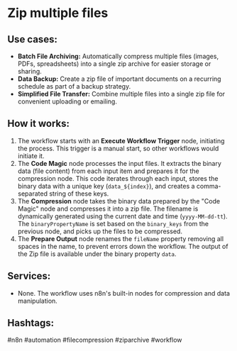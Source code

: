 # Zip multiple files

## Use cases:

- **Batch File Archiving:** Automatically compress multiple files (images, PDFs, spreadsheets) into a single zip archive for easier storage or sharing.
- **Data Backup:** Create a zip file of important documents on a recurring schedule as part of a backup strategy.
- **Simplified File Transfer:** Combine multiple files into a single zip file for convenient uploading or emailing.

## How it works:

1.  The workflow starts with an **Execute Workflow Trigger** node, initiating the process. This trigger is a manual start, so other workflows would initiate it.
2.  The **Code Magic** node processes the input files. It extracts the binary data (file content) from each input item and prepares it for the compression node. This code iterates through each input, stores the binary data with a unique key (`data_${index}`), and creates a comma-separated string of these keys.
3.  The **Compression** node takes the binary data prepared by the "Code Magic" node and compresses it into a zip file. The filename is dynamically generated using the current date and time (`yyyy-MM-dd-tt`). The `binaryPropertyName` is set based on the `binary_keys` from the previous node, and picks up the files to be compressed.
4.  The **Prepare Output** node renames the `fileName` property removing all spaces in the name, to prevent errors down the workflow. The output of the Zip file is available under the binary property `data`.

## Services:

- None. The workflow uses n8n's built-in nodes for compression and data manipulation.

## Hashtags:

#n8n #automation #filecompression #ziparchive #workflow
